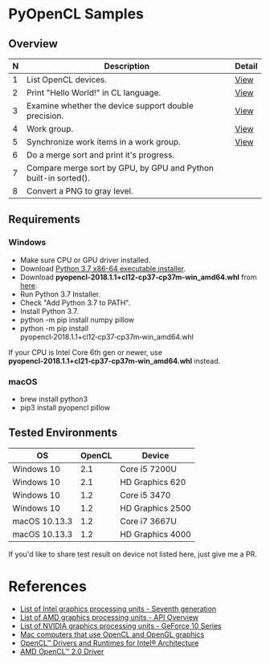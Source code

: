 # PyOpenCL Samples

## Overview

 N | Description | Detail
---- | ---- | ----
1 | List OpenCL devices. | [View](docs/01_devices.md)
2 | Print "Hello World!" in CL language. | [View](docs/02_hello.md)
3 | Examine whether the device support double precision. | [View](docs/03_double.md)
4 | Work group. | [View](docs/04_group.md)
5 | Synchronize work items in a work group. | [View](docs/05_barrier.md)
6 | Do a merge sort and print it's progress. |
7 | Compare merge sort by GPU, by GPU and Python built-in sorted(). |
8 | Convert a PNG to gray level. |

## Requirements

### Windows

* Make sure CPU or GPU driver installed.
* Download [Python 3.7 x86-64 executable installer](https://www.python.org/ftp/python/3.7.0/python-3.7.0-amd64.exe).
* Download **pyopencl‑2018.1.1+cl12‑cp37‑cp37m‑win_amd64.whl** from [here](https://www.lfd.uci.edu/~gohlke/pythonlibs/#pyopencl).
* Run Python 3.7 Installer.
* Check "Add Python 3.7 to PATH".
* Install Python 3.7.
* python -m pip install numpy pillow
* python -m pip install pyopencl‑2018.1.1+cl12‑cp37‑cp37m‑win_amd64.whl

If your CPU is Intel Core 6th gen or newer, use **pyopencl‑2018.1.1+cl21‑cp37‑cp37m‑win_amd64.whl** instead.

### macOS

* brew install python3
* pip3 install pyopencl pillow

## Tested Environments

OS | OpenCL | Device
---- | ---- | ----
Windows 10 | 2.1 | Core i5 7200U
Windows 10 | 2.1 | HD Graphics 620
Windows 10 | 1.2 | Core i5 3470
Windows 10 | 1.2 | HD Graphics 2500
macOS 10.13.3 | 1.2 | Core i7 3667U
macOS 10.13.3 | 1.2 | HD Graphics 4000

If you'd like to share test result on device not listed here, just give me a PR. 

# References

* [List of Intel graphics processing units - Seventh generation](https://en.wikipedia.org/wiki/List_of_Intel_graphics_processing_units#Seventh_generation)
* [List of AMD graphics processing units - API Overview](https://en.wikipedia.org/wiki/List_of_AMD_graphics_processing_units#API_Overview)
* [List of NVIDIA graphics processing units - GeForce 10 Series](https://en.wikipedia.org/wiki/List_of_Nvidia_graphics_processing_units#GeForce_10_series)
* [Mac computers that use OpenCL and OpenGL graphics](https://support.apple.com/en-us/HT202823)
* [OpenCL™ Drivers and Runtimes for Intel® Architecture](https://software.intel.com/en-us/articles/opencl-drivers)
* [AMD OpenCL™ 2.0 Driver](https://support.amd.com/en-us/kb-articles/Pages/OpenCL2-Driver.aspx)
